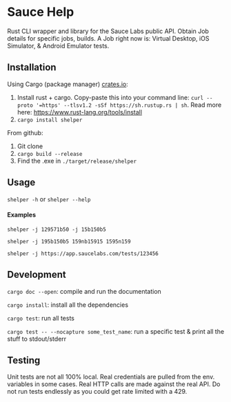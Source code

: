 # Sauce Help
Rust CLI wrapper and library for the Sauce Labs public API.  Obtain Job details for specific jobs, builds.  A Job right now is: Virtual Desktop, iOS Simulator, & Android Emulator tests.

## Installation
Using Cargo (package manager) [crates.io](https://crates.io/):
1. Install rust + cargo.  Copy-paste this into your command line: `curl --proto '=https' --tlsv1.2 -sSf https://sh.rustup.rs | sh`.  Read more here: https://www.rust-lang.org/tools/install
2. `cargo install shelper`

From github:
1. Git clone
2. `cargo build --release`
3. Find the .exe in `./target/release/shelper`

## Usage
`shelper -h` or `shelper --help`

#### Examples
`shelper -j 129571b50 -j 15b150b5` 

`shelper -j 195b150b5 159nb15915 1595n159`

`shelper -j https://app.saucelabs.com/tests/123456`

## Development
`cargo doc --open`: compile and run the documentation

`cargo install`: install all the dependencies

`cargo test`: run all tests

`cargo test -- --nocapture some_test_name`: run a specific test & print all the stuff to stdout/stderr

## Testing
Unit tests are not all 100% local. Real credentials are pulled from the env. variables in some cases.  Real HTTP calls are made against the real API.  Do not run tests endlessly as you could get rate limited with a 429.